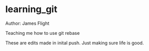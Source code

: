 # learning_git

Author: James Flight

Teaching me how to use git rebase


These are edits made in inital push. Just making sure life is good.

